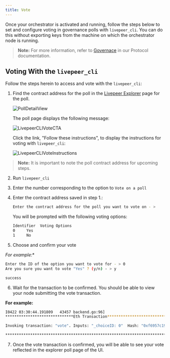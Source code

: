 ```yaml
---
title: Vote
---
```


Once your orchestrator is activated and running, follow the steps below to set and configure voting in governance polls with `livepeer_cli`. You can do this without exporting keys from the machine on which the orchestrator node is running.

> **Note:** For more information, refer to [Governace](/protocol/core-concepts/governance) in our Protocol documentation.

## Voting With the `livepeer_cli`

Follow the steps herein to access and vote with the `livepeer_cli`:

1. Find the contract address for the poll in the [Livepeer Explorer](https://explorer.livepeer.org/voting) page for the poll.

   ![PollDetailView](/docs-assets/poll.png)

   The poll page displays the following message:

   ![LivepeerCLIVoteCTA](/docs-assets/vote-livepeer-cli.png)

   Click the link, "Follow these instructions", to display the instructions for voting with `livepeer_cli`:

   ![LivepeerCLIVoteInstructions](/docs-assets/vote-livepeer-cli-instructions.png)


> **Note:** It is important to note the poll contract address for upcoming steps.

2. Run `livepeer_cli`

3. Enter the number corresponding to the option to `Vote on a poll` 

4. Enter the contract address saved in step 1.:

   ```bash
   Enter the contract address for the poll you want to vote on - >
   ```

    You will be prompted with the following voting options:

   ```bash
   Identifier  Voting Options
   0     Yes
   1     No
   ```

5. Choose and confirm your vote

*For example:**

   ```bash
   Enter the ID of the option you want to vote for - > 0
   Are you sure you want to vote "Yes" ? (y/n) - > y

   success
   ```

6. Wait for the transaction to be confirmed. You should be able to view your node submitting the vote transaction.

**For example:**

   ```bash
   I0422 03:30:44.191809   43457 backend.go:96]
   ******************************Eth Transaction******************************

   Invoking transaction: "vote". Inputs: "_choiceID: 0"  Hash: "0xf6957c190f1f16fc2ca4a93846903eb435c5e08fa7f6f40b6e159aab6d74905f".

   **************************************************************************
   ```

7. Once the vote transaction is confirmed, you will be able to see your vote reflected in the explorer poll page of the UI.


